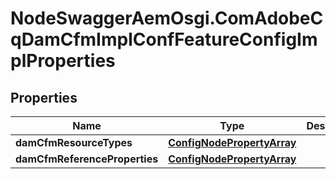 # NodeSwaggerAemOsgi.ComAdobeCqDamCfmImplConfFeatureConfigImplProperties

## Properties

Name | Type | Description | Notes
------------ | ------------- | ------------- | -------------
**damCfmResourceTypes** | [**ConfigNodePropertyArray**](ConfigNodePropertyArray.md) |  | [optional] 
**damCfmReferenceProperties** | [**ConfigNodePropertyArray**](ConfigNodePropertyArray.md) |  | [optional] 


